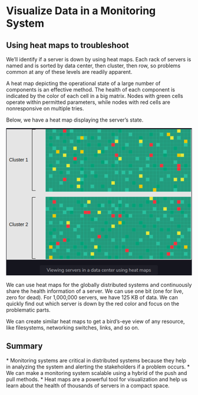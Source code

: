 <h1>Visualize Data in a Monitoring System</h1>

<h2>Using heat maps to troubleshoot</h2>
We’ll identify if a server is down by using heat maps. Each rack of servers is named and is sorted by data center, 
then cluster, then row, so problems common at any of these levels are readily apparent.

A heat map depicting the operational state of a large number of components is an effective method. 
The health of each component is indicated by the color of each cell in a big matrix. 
Nodes with green cells operate within permitted parameters, while nodes with red cells are nonresponsive on multiple tries.

Below, we have a heat map displaying the server’s state.

![img.png](attachment06.png)

We can use heat maps for the globally distributed systems and continuously share the health information of a server. 
We can use one bit (one for live, zero for dead). For 1,000,000 servers, we have 125 KB of data. 
We can quickly find out which server is down by the red color and focus on the problematic parts.

We can create similar heat maps to get a bird’s-eye view of any resource, like filesystems, 
networking switches, links, and so on.

<h2>Summary</h2>
* Monitoring systems are critical in distributed systems because they help in analyzing the system 
and alerting the stakeholders if a problem occurs.
* We can make a monitoring system scalable using a hybrid of the push and pull methods.
* Heat maps are a powerful tool for visualization and help us learn about the health of thousands 
of servers in a compact space.
